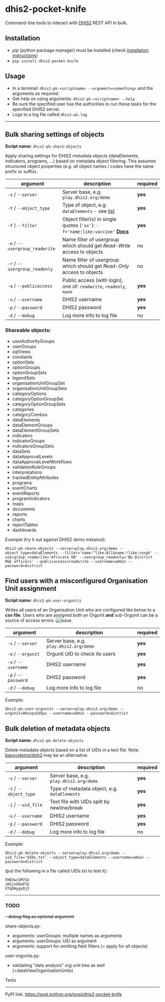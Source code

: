 # dhis2-pocket-knife

Command-line tools to interact with [DHIS2](https://dhis2.org) REST API in bulk.

## Installation

* *pip* (python package manager) must be installed (check [installation instructions](https://pip.pypa.io/en/stable/installing))
* `pip install dhis2-pocket-knife`

## Usage
* In a terminal: `dhis2-pk-<scriptname> --argument=<something>` and the arguments as required.
* Get help on using arguments: `dhis2-pk-<scriptname> --help`
* Be sure the specified user has the authorities to run these tasks for the specified DHIS2 server.
* Logs to a log file called `dhis2-pk.log`

---

## Bulk sharing settings of objects

**Script name:** `dhis2-pk-share-objects`

Apply sharing settings for DHIS2 metadata objects (dataElements, indicators, programs, ...) based on metadata object filtering. This assumes structured object properties (e.g. all object names / codes have the same prefix or suffix).

| argument                       |description   |required   |
|---|---|---|
|`-s` / `--server`               |Server base, e.g. `play.dhis2.org/demo`   |**yes**  |
|`-t` / `--object_type`          |Type of object, e.g. `dataElements` - see [list](https://github.com/davidhuser/dhis2-pocket-knife/blob/master/README.md#shareable-objects)   |**yes**   |
|`-f` / `--filter`               |Object filter(s) in single quotes (`'xx'`): `-f='name:like:vaccine'` **[Docs](https://dhis2.github.io/dhis2-docs/master/en/developer/html/dhis2_developer_manual_full.html#webapi_metadata_object_filter)**   |**yes**   |
|`-w` / `--usergroup_readwrite`  |Name filter of usergroup which should get *Read-Write* access to objects   |no   |
|`-r` / `--usergroup_readonly`   |Name filter of usergroup which should get *Read-Only* access to objects   |no   |
|`-a` / `--publicaccess`         |Public access (with login), one of: `readwrite`, `readonly`, `none`   |**yes**   |
|`-u` / `--username`             |DHIS2 username   |**yes**   |
|`-p` / `--password`             |DHIS2 password   |**yes**   |
|`-d` / `--debug`                |Log more info to log file   |no |


### Shareable objects:
- userAuthorityGroups
- userGroups
- sqlViews
- constants
- optionSets
- optionGroups
- optionGroupSets
- legendSets
- organisationUnitGroupSet
- organisationUnitGroupSets
- categoryOptions
- categoryOptionGroupSet
- categoryOptionGroupSets
- categories
- categoryCombos
- dataElements
- dataElementGroups
- dataElementGroupSets
- indicators
- indicatorGroups
- indicatorsGroupSets
- dataSets
- dataApprovalLevels
- dataApprovalLevelWorkflows
- validationRuleGroups
- interpretations
- trackedEntityAttributes
- programs
- eventCharts
- eventReports
- programIndicators
- maps
- documents
- reports
- charts
- reportTables
- dashboards

Example (try it out against DHIS2 demo instance):

```
dhis2-pk-share-objects --server=play.dhis2.org/demo --object_type=dataElements --filter='name:^like:All&name:!like:cough' --usergroup_readwrite='Africare HQ' --usergroup_readonly='Bo District M&E officers' --publicaccess=readwrite --username=admin --password=district
```

## Find users with a misconfigured Organisation Unit assignment

**Script name:** `dhis2-pk-user-orgunits`

Writes all users of an Organisation Unit who are configured like below to a **csv file**. Users who are assigned both an Orgunit **and** sub-Orgunit can be a source of access errors.
![issue](https://i.imgur.com/MXiALrL.png)

|argument              |description   |required|
|---|---|---|
|`-s` / `--server`     |Server base, e.g. `play.dhis2.org/demo`   |**yes**|
|`-o` / `--orgunit`    |Orgunit UID to check its users     |**yes**|
|`-u` / `--username`   |DHIS2 username   |**yes**|
|`-p` / `--password`   |DHIS2 password   |**yes**|
|`-d` / `--debug`      |Log more info to log file   |no|

Example:
```
dhis2-pk-user-orgunits --server=play.dhis2.org/demo --orgunit=O6uvpzGd5pu --username=admin --password=district
```

## Bulk deletion of metadata objects

**Script name:** `dhis2-pk-delete-objects`

Delete metadata objects based on a list of UIDs in a text file. Note: [baosystems/dish2](https://github.com/baosystems/dish2#remove-metadata-objects) may be an alternative.

|argument   |description   |required |
|---|---|---|
|`-s` / `--server`        |Server base, e.g. `play.dhis2.org/demo`   |**yes** |
|`-t` / `--object_type`   |Type of metadata object, e.g. `dataElements`   |**yes** |
|`-i` / `--uid_file`      |Text file with UIDs split by newline/break     |**yes** |
|`-u` / `--username`      |DHIS2 username   |**yes** | 
|`-p` / `--password`      |DHIS2 password   |**yes** |
|`-d` / `--debug`         |Log more info to log file   |no |

Example:

```
dhis2-pk-delete-objects --server=play.dhis2.org/demo --uid_file='UIDs.txt' --object_type=dataElements --username=admin --password=district
```

(put the following in a file called UIDs.txt to test it):

```
FHD3wiSM7Sn
iKGjnOOaPlE
XTqOHygxDj5
```

---


### TODO

~~- debug flag as optional argument~~

share-objects.py:

- arguments: userGroups: multiple names as arguments
- arguments: userGroups: UID as argument
- arguments: support for omitting field filters (= apply for all objects)

user-orgunits.py:

- validating "data analysis" org unit tree as well (=dataViewOrganisationUnits)

Tests

---
PyPI link: https://pypi.python.org/pypi/dhis2-pocket-knife
